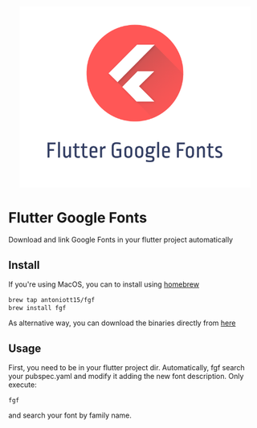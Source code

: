 <p align="center">
  <img width="460" height="auto" src="./fgfbanner.png">
</p>

# Flutter Google Fonts

Download and link Google Fonts in your flutter project automatically

## Install

If you're using MacOS, you can to install using [homebrew](https://brew.sh/)

```
brew tap antoniott15/fgf
brew install fgf
```

As alternative way, you can download the binaries directly from [here](https://github.com/antoniott15/fgf/releases)

## Usage

First, you need to be in your flutter project dir.
Automatically, fgf search your pubspec.yaml and modify it adding the new font description.
Only execute:

```
fgf
```

and search your font by family name.
